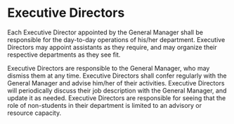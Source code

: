 # Executive Directors

Each Executive Director appointed by the General Manager shall be responsible for the day-to-day operations of his/her department. Executive Directors may appoint assistants as they require, and may organize their respective departments as they see fit.

Executive Directors are responsible to the General Manager, who may dismiss them at any time. Executive Directors shall confer regularly with the General Manager and advise him/her of their activities. Executive Directors will periodically discuss their job description with the General Manager, and update it as needed. Executive Directors are responsible for seeing that the role of non-students in their department is limited to an advisory or resource capacity.

